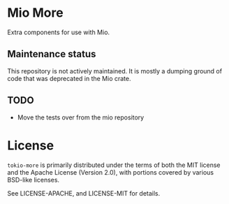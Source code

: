 # Mio More

Extra components for use with Mio.

## Maintenance status

This repository is not actively maintained. It is mostly a dumping ground of
code that was deprecated in the Mio crate.

## TODO

* Move the tests over from the mio repository

# License

`tokio-more` is primarily distributed under the terms of both the MIT license
and the Apache License (Version 2.0), with portions covered by various BSD-like
licenses.

See LICENSE-APACHE, and LICENSE-MIT for details.
